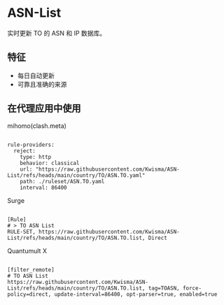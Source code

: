 
# ASN-List

实时更新 TO 的 ASN 和 IP 数据库。

## 特征

- 每日自动更新
- 可靠且准确的来源

## 在代理应用中使用

mihomo(clash.meta)

<pre><code class="language-javascript">
rule-providers:
  reject:
    type: http
    behavior: classical
    url: "https://raw.githubusercontent.com/Kwisma/ASN-List/refs/heads/main/country/TO/ASN.TO.yaml"
    path: ./ruleset/ASN.TO.yaml
    interval: 86400
</code></pre>

Surge

<pre><code class="language-javascript">
[Rule]
# > TO ASN List
RULE-SET, https://raw.githubusercontent.com/Kwisma/ASN-List/refs/heads/main/country/TO/ASN.TO.list, Direct
</code></pre>

Quantumult X

<pre><code class="language-javascript">
[filter_remote]
# TO ASN List
https://raw.githubusercontent.com/Kwisma/ASN-List/refs/heads/main/country/TO/ASN.TO.list, tag=TOASN, force-policy=direct, update-interval=86400, opt-parser=true, enabled=true
</code></pre>
